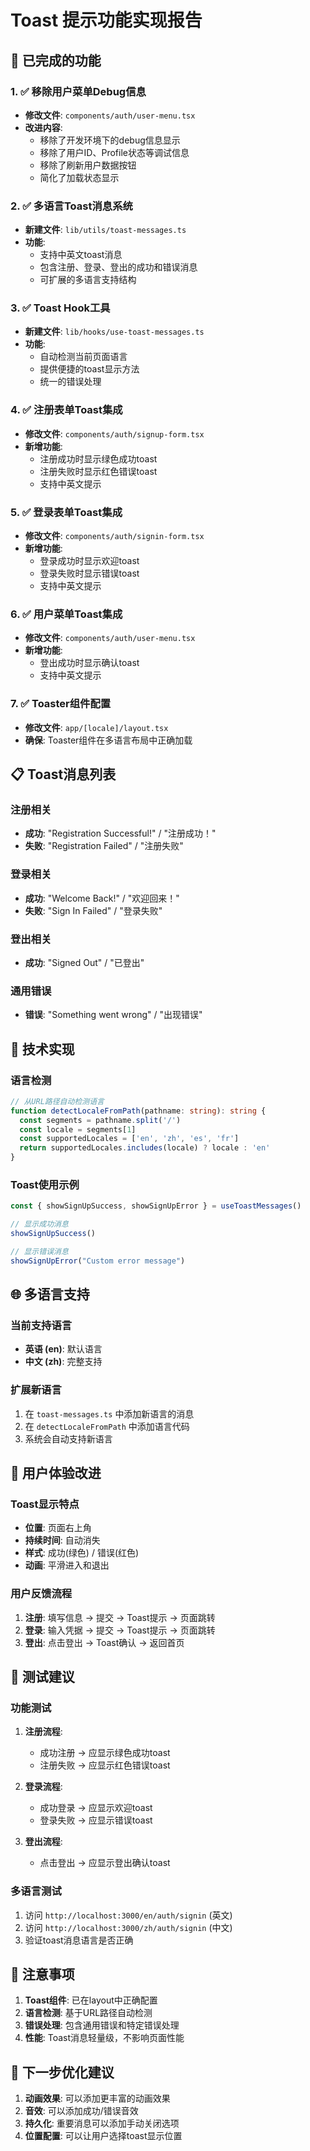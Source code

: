 # Toast 提示功能实现报告

## 🎉 已完成的功能

### 1. ✅ 移除用户菜单Debug信息
- **修改文件**: `components/auth/user-menu.tsx`
- **改进内容**:
  - 移除了开发环境下的debug信息显示
  - 移除了用户ID、Profile状态等调试信息
  - 移除了刷新用户数据按钮
  - 简化了加载状态显示

### 2. ✅ 多语言Toast消息系统
- **新建文件**: `lib/utils/toast-messages.ts`
- **功能**:
  - 支持中英文toast消息
  - 包含注册、登录、登出的成功和错误消息
  - 可扩展的多语言支持结构

### 3. ✅ Toast Hook工具
- **新建文件**: `lib/hooks/use-toast-messages.ts`
- **功能**:
  - 自动检测当前页面语言
  - 提供便捷的toast显示方法
  - 统一的错误处理

### 4. ✅ 注册表单Toast集成
- **修改文件**: `components/auth/signup-form.tsx`
- **新增功能**:
  - 注册成功时显示绿色成功toast
  - 注册失败时显示红色错误toast
  - 支持中英文提示

### 5. ✅ 登录表单Toast集成
- **修改文件**: `components/auth/signin-form.tsx`
- **新增功能**:
  - 登录成功时显示欢迎toast
  - 登录失败时显示错误toast
  - 支持中英文提示

### 6. ✅ 用户菜单Toast集成
- **修改文件**: `components/auth/user-menu.tsx`
- **新增功能**:
  - 登出成功时显示确认toast
  - 支持中英文提示

### 7. ✅ Toaster组件配置
- **修改文件**: `app/[locale]/layout.tsx`
- **确保**: Toaster组件在多语言布局中正确加载

## 📋 Toast消息列表

### 注册相关
- **成功**: "Registration Successful!" / "注册成功！"
- **失败**: "Registration Failed" / "注册失败"

### 登录相关
- **成功**: "Welcome Back!" / "欢迎回来！"
- **失败**: "Sign In Failed" / "登录失败"

### 登出相关
- **成功**: "Signed Out" / "已登出"

### 通用错误
- **错误**: "Something went wrong" / "出现错误"

## 🔧 技术实现

### 语言检测
```typescript
// 从URL路径自动检测语言
function detectLocaleFromPath(pathname: string): string {
  const segments = pathname.split('/')
  const locale = segments[1]
  const supportedLocales = ['en', 'zh', 'es', 'fr']
  return supportedLocales.includes(locale) ? locale : 'en'
}
```

### Toast使用示例
```typescript
const { showSignUpSuccess, showSignUpError } = useToastMessages()

// 显示成功消息
showSignUpSuccess()

// 显示错误消息
showSignUpError("Custom error message")
```

## 🌐 多语言支持

### 当前支持语言
- **英语 (en)**: 默认语言
- **中文 (zh)**: 完整支持

### 扩展新语言
1. 在 `toast-messages.ts` 中添加新语言的消息
2. 在 `detectLocaleFromPath` 中添加语言代码
3. 系统会自动支持新语言

## 🎨 用户体验改进

### Toast显示特点
- **位置**: 页面右上角
- **持续时间**: 自动消失
- **样式**: 成功(绿色) / 错误(红色)
- **动画**: 平滑进入和退出

### 用户反馈流程
1. **注册**: 填写信息 → 提交 → Toast提示 → 页面跳转
2. **登录**: 输入凭据 → 提交 → Toast提示 → 页面跳转
3. **登出**: 点击登出 → Toast确认 → 返回首页

## 🧪 测试建议

### 功能测试
1. **注册流程**:
   - 成功注册 → 应显示绿色成功toast
   - 注册失败 → 应显示红色错误toast

2. **登录流程**:
   - 成功登录 → 应显示欢迎toast
   - 登录失败 → 应显示错误toast

3. **登出流程**:
   - 点击登出 → 应显示登出确认toast

### 多语言测试
1. 访问 `http://localhost:3000/en/auth/signin` (英文)
2. 访问 `http://localhost:3000/zh/auth/signin` (中文)
3. 验证toast消息语言是否正确

## 📝 注意事项

1. **Toast组件**: 已在layout中正确配置
2. **语言检测**: 基于URL路径自动检测
3. **错误处理**: 包含通用错误和特定错误处理
4. **性能**: Toast消息轻量级，不影响页面性能

## 🚀 下一步优化建议

1. **动画效果**: 可以添加更丰富的动画效果
2. **音效**: 可以添加成功/错误音效
3. **持久化**: 重要消息可以添加手动关闭选项
4. **位置配置**: 可以让用户选择toast显示位置
